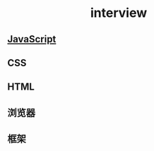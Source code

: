 # <center>interview</center>


## [JavaScript](https://github.com/lijiredback/front-end-interview-handbook/blob/master/questions/JAVASCRIPT.md)

## CSS

## HTML

## 浏览器

## 框架

<!-- #### babel ES6 转 ES5 原理 -->


<!-- ### Animation -->

<!-- #### 1. 100 * 100 的 Canvas 占内存多大 -->

<!-- ### React -->

<!-- #### 1. Redux 的原理 -->
